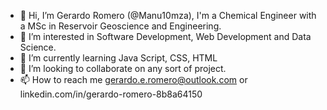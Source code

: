 - 👋 Hi, I’m Gerardo Romero (@Manu10mza), I'm a Chemical Engineer with a MSc in Reservoir Geoscience and Engineering.
- 👀 I’m interested in Software Development, Web Development and Data Science.
- 🌱 I’m currently learning Java Script, CSS, HTML
- 💞️ I’m looking to collaborate on any sort of project.
- 📫 How to reach me gerardo.e.romero@outlook.com or linkedin.com/in/gerardo-romero-8b8a64150

